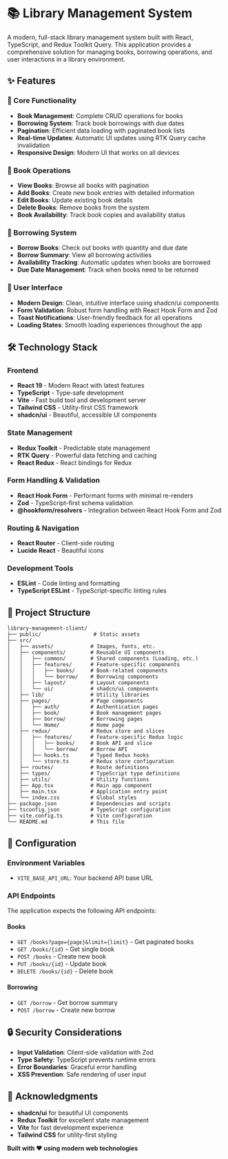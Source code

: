 # 📚 Library Management System

A modern, full-stack library management system built with React, TypeScript, and Redux Toolkit Query. This application provides a comprehensive solution for managing books, borrowing operations, and user interactions in a library environment.

## ✨ Features

### 🎯 Core Functionality

- **Book Management**: Complete CRUD operations for books
- **Borrowing System**: Track book borrowings with due dates
- **Pagination**: Efficient data loading with paginated book lists
- **Real-time Updates**: Automatic UI updates using RTK Query cache invalidation
- **Responsive Design**: Modern UI that works on all devices

### 📖 Book Operations

- **View Books**: Browse all books with pagination
- **Add Books**: Create new book entries with detailed information
- **Edit Books**: Update existing book details
- **Delete Books**: Remove books from the system
- **Book Availability**: Track book copies and availability status

### 🔄 Borrowing System

- **Borrow Books**: Check out books with quantity and due date
- **Borrow Summary**: View all borrowing activities
- **Availability Tracking**: Automatic updates when books are borrowed
- **Due Date Management**: Track when books need to be returned

### 🎨 User Interface

- **Modern Design**: Clean, intuitive interface using shadcn/ui components
- **Form Validation**: Robust form handling with React Hook Form and Zod
- **Toast Notifications**: User-friendly feedback for all operations
- **Loading States**: Smooth loading experiences throughout the app

## 🛠️ Technology Stack

### Frontend

- **React 19** - Modern React with latest features
- **TypeScript** - Type-safe development
- **Vite** - Fast build tool and development server
- **Tailwind CSS** - Utility-first CSS framework
- **shadcn/ui** - Beautiful, accessible UI components

### State Management

- **Redux Toolkit** - Predictable state management
- **RTK Query** - Powerful data fetching and caching
- **React Redux** - React bindings for Redux

### Form Handling & Validation

- **React Hook Form** - Performant forms with minimal re-renders
- **Zod** - TypeScript-first schema validation
- **@hookform/resolvers** - Integration between React Hook Form and Zod

### Routing & Navigation

- **React Router** - Client-side routing
- **Lucide React** - Beautiful icons

### Development Tools

- **ESLint** - Code linting and formatting
- **TypeScript ESLint** - TypeScript-specific linting rules

## 📁 Project Structure

```
library-management-client/
├── public/                 # Static assets
├── src/
│   ├── assets/            # Images, fonts, etc.
│   ├── components/        # Reusable UI components
│   │   ├── common/        # Shared components (Loading, etc.)
│   │   ├── features/      # Feature-specific components
│   │   │   ├── books/     # Book-related components
│   │   │   └── borrow/    # Borrowing components
│   │   ├── layout/        # Layout components
│   │   └── ui/            # shadcn/ui components
│   ├── lib/               # Utility libraries
│   ├── pages/             # Page components
│   │   ├── auth/          # Authentication pages
│   │   ├── book/          # Book management pages
│   │   ├── borrow/        # Borrowing pages
│   │   └── Home/          # Home page
│   ├── redux/             # Redux store and slices
│   │   ├── features/      # Feature-specific Redux logic
│   │   │   ├── books/     # Book API and slice
│   │   │   └── borrow/    # Borrow API
│   │   ├── hooks.ts       # Typed Redux hooks
│   │   └── store.ts       # Redux store configuration
│   ├── routes/            # Route definitions
│   ├── types/             # TypeScript type definitions
│   ├── utils/             # Utility functions
│   ├── App.tsx            # Main app component
│   ├── main.tsx           # Application entry point
│   └── index.css          # Global styles
├── package.json           # Dependencies and scripts
├── tsconfig.json          # TypeScript configuration
├── vite.config.ts         # Vite configuration
└── README.md              # This file
```

## 🔧 Configuration

### Environment Variables

- `VITE_BASE_API_URL`: Your backend API base URL

### API Endpoints

The application expects the following API endpoints:

#### Books

- `GET /books?page={page}&limit={limit}` - Get paginated books
- `GET /books/{id}` - Get single book
- `POST /books` - Create new book
- `PUT /books/{id}` - Update book
- `DELETE /books/{id}` - Delete book

#### Borrowing

- `GET /borrow` - Get borrow summary
- `POST /borrow` - Create new borrow

## 🔒 Security Considerations

- **Input Validation**: Client-side validation with Zod
- **Type Safety**: TypeScript prevents runtime errors
- **Error Boundaries**: Graceful error handling
- **XSS Prevention**: Safe rendering of user input

## 🙏 Acknowledgments

- **shadcn/ui** for beautiful UI components
- **Redux Toolkit** for excellent state management
- **Vite** for fast development experience
- **Tailwind CSS** for utility-first styling

**Built with ❤️ using modern web technologies**
